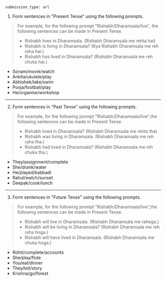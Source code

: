 ```ngMeta
submission_type: url
```
1. Form sentences in "Present Tense" using the following prompts.

>For example, for the following prompt "Rishabh/Dharamsala/live", the following sentences can be made in Present Tense.
>- Rishabh lives in Dharamsala. (Rishabh Dharamsala me rehta hai)
>- Rishabh is living in Dharamsala? (Kya Rishabh Dharamsala me reh raha hai.)
>- Rishabh has lived in Dharamsala? (Rishabh Dharamsala me reh chuka hai.)

- Sonam/movie/watch
- Ankita/ukulele/play
- Abhishek/lake/swim
- Pooja/football/play
- He/organise/workshop

---

2. Form sentences in "Past Tense" using the following prompts.

>For example, for the following prompt "Rishabh/Dharamsala/live",the following sentences can be made in Present Tense.
>- Rishabh lived in Dharamsala? (Rishabh Dharamsala me rehta tha)
>- Rishabh was living in Dharamsala. (Rishabh Dharamsala me reh raha tha.)
>- Rishabh had lived in Dharamsala? (Rishabh Dharamsala me reh chuka tha.)

- They/assignment/complete
- She/drank/water
- He/played/kabbadi
- Rahul/watch/sunset
- Deepak/cook/lunch

---

3. Form sentences in "Future Tense" using the following prompts.


>For example, for the following prompt "Rishabh/Dharamsala/live",the following sentences can be made in Present Tense.
>- Rishabh will live in Dharamsala. (Rishabh Dharamsala me rahega.)
>- Rishabh will be living in Dharamsala? (Rishabh Dharamsala me reh raha hoga.)
>- Rishabh will have lived in Dharamsala. (Rishabh Dharamsala me chuka hoga.)

- Rohit/complete/accounts
- She/play/flute
- You/eat/dinner
- They/tell/story
- Krishna/go/forest
